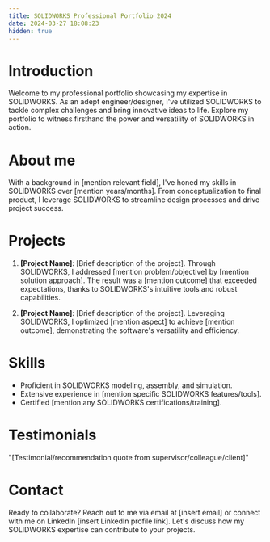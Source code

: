 ```yaml
---
title: SOLIDWORKS Professional Portfolio 2024
date: 2024-03-27 18:08:23
hidden: true
---
```


# Introduction
Welcome to my professional portfolio showcasing my expertise in SOLIDWORKS. As an adept engineer/designer, I've utilized SOLIDWORKS to tackle complex challenges and bring innovative ideas to life. Explore my portfolio to witness firsthand the power and versatility of SOLIDWORKS in action.

# About me
With a background in [mention relevant field], I've honed my skills in SOLIDWORKS over [mention years/months]. From conceptualization to final product, I leverage SOLIDWORKS to streamline design processes and drive project success.

# Projects
1. **[Project Name]**: [Brief description of the project]. Through SOLIDWORKS, I addressed [mention problem/objective] by [mention solution approach]. The result was a [mention outcome] that exceeded expectations, thanks to SOLIDWORKS's intuitive tools and robust capabilities.

2. **[Project Name]**: [Brief description of the project]. Leveraging SOLIDWORKS, I optimized [mention aspect] to achieve [mention outcome], demonstrating the software's versatility and efficiency.

# Skills
- Proficient in SOLIDWORKS modeling, assembly, and simulation.
- Extensive experience in [mention specific SOLIDWORKS features/tools].
- Certified [mention any SOLIDWORKS certifications/training].

# Testimonials
"[Testimonial/recommendation quote from supervisor/colleague/client]"

# Contact
Ready to collaborate? Reach out to me via email at [insert email] or connect with me on LinkedIn [insert LinkedIn profile link]. Let's discuss how my SOLIDWORKS expertise can contribute to your projects.